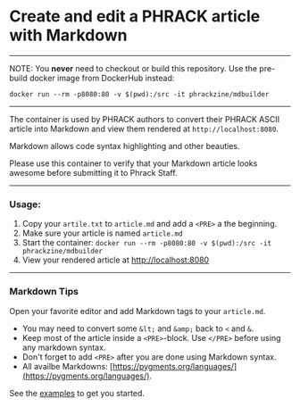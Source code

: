 # Create and edit a PHRACK article with Markdown

---

NOTE: You **never** need to checkout or build this repository. Use the pre-build docker image from DockerHub instead:
```shell
docker run --rm -p8080:80 -v $(pwd):/src -it phrackzine/mdbuilder
```

---

The container is used by PHRACK authors to convert their PHRACK ASCII article into Markdown and view them rendered at `http://localhost:8080`.

Markdown allows code syntax highlighting and other beauties.

Please use this container to verify that your Markdown article looks awesome before submitting it to Phrack Staff.

---

### Usage:
1. Copy your `artile.txt` to `article.md` and add a `<PRE>` a the beginning.
1. Make sure your article is named `article.md`
1. Start the container: `docker run --rm -p8080:80 -v $(pwd):/src -it phrackzine/mdbuilder`
1. View your rendered article at [http://localhost:8080](http://localhost:8080)
---

### Markdown Tips

Open your favorite editor and add Markdown tags to your `article.md`.
* You may need to convert some `&lt;` and `&amp;` back to `<` and `&`.
* Keep most of the article inside a `<PRE>`-block. Use `</PRE>` before using any markdown syntax.
* Don't forget to add `<PRE>` after you are done using Markdown syntax.
* All availbe Markdowns: [https://pygments.org/languages/](https://pygments.org/languages/).

See the [examples](examples/) to get you started.


